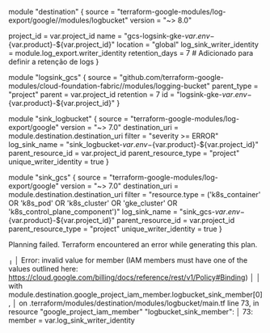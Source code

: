 module "destination" {
  source  = "terraform-google-modules/log-export/google//modules/logbucket"
  version = "~> 8.0"

  project_id               = var.project_id
  name                     = "gcs-logsink-gke-${var.env}-${var.product}-${var.project_id}"
  location                 = "global"
  log_sink_writer_identity = module.log_export.writer_identity
  retention_days           = 7  # Adicionado para definir a retenção de logs
}

module "logsink_gcs" {
  source      = "github.com/terraform-google-modules/cloud-foundation-fabric//modules/logging-bucket"
  parent_type = "project"
  parent      = var.project_id
  retention   = 7
  id          = "logsink-gke-${var.env}-${var.product}-${var.project_id}"
}

module "sink_logbucket" {
  source                 = "terraform-google-modules/log-export/google"
  version                = "~> 7.0"
  destination_uri        = module.destination.destination_uri
  filter                 = "severity >= ERROR"
  log_sink_name          = "sink_logbucket-${var.env}-${var.product}-${var.project_id}"
  parent_resource_id     = var.project_id
  parent_resource_type   = "project"
  unique_writer_identity = true
}

module "sink_gcs" {
  source                 = "terraform-google-modules/log-export/google"
  version                = "~> 7.0"
  destination_uri        = module.destination.destination_uri
  filter                 = "resource.type = ('k8s_container' OR 'k8s_pod' OR 'k8s_cluster' OR 'gke_cluster' OR 'k8s_control_plane_component')"
  log_sink_name          = "sink_gcs-${var.env}-${var.product}-${var.project_id}"
  parent_resource_id     = var.project_id
  parent_resource_type   = "project"
  unique_writer_identity = true
}



Planning failed. Terraform encountered an error while generating this plan.

╷
│ Error: invalid value for member (IAM members must have one of the values outlined here: https://cloud.google.com/billing/docs/reference/rest/v1/Policy#Binding)
│ 
│   with module.destination.google_project_iam_member.logbucket_sink_member[0],
│   on .terraform/modules/destination/modules/logbucket/main.tf line 73, in resource "google_project_iam_member" "logbucket_sink_member":
│   73:   member  = var.log_sink_writer_identity
